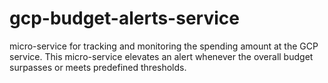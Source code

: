 # gcp-budget-alerts-service
micro-service for tracking and monitoring the spending amount at the GCP service. This micro-service elevates an alert whenever the overall budget surpasses or meets predefined thresholds.
